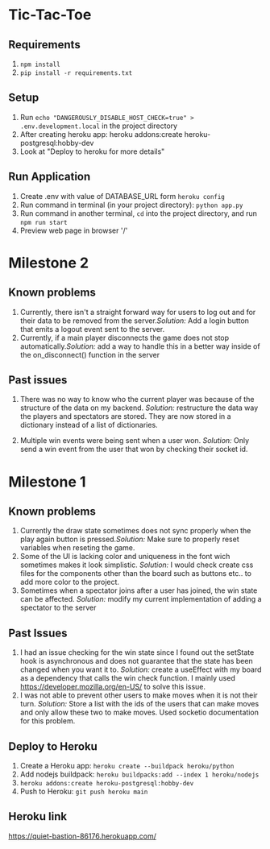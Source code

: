 # Tic-Tac-Toe

## Requirements
1. `npm install`
2. `pip install -r requirements.txt`

## Setup
1. Run `echo "DANGEROUSLY_DISABLE_HOST_CHECK=true" > .env.development.local` in the project directory
2. After creating heroku app: heroku addons:create heroku-postgresql:hobby-dev
3. Look at "Deploy to heroku for more details"
## Run Application
1. Create .env with value of DATABASE_URL form `heroku config`
3. Run command in terminal (in your project directory): `python app.py`
4. Run command in another terminal, `cd` into the project directory, and run `npm run start`
5. Preview web page in browser '/'
# Milestone 2
## Known problems
1. Currently, there isn't a straight forward way for users to log out and for their data to be removed from the server.*Solution:* Add a login button that emits a logout event sent to the server.
2. Currently, if a main player disconnects the game does not stop automatically.*Solution:* add a way to handle this in a better way inside of the on_disconnect() function in the server
## Past issues
1. There was no way to know who the current player was because of the structure of the data on my backend. *Solution:* restructure the data way the players and spectators are stored. They are now stored in a dictionary instead of a list of dictionaries.

2. Multiple win events were being sent when a user won. *Solution:* Only send a win event from the user that won by checking their socket id.
# Milestone 1
## Known problems
1. Currently the draw state sometimes does not sync properly when the play again button is pressed.*Solution:* Make sure to properly reset variables when reseting the game.
2. Some of the UI is lacking color and uniqueness in the font wich sometimes makes it look simplistic. *Solution:* I would check create css files for the components other than the board such as buttons etc.. to add more color to the project.
3. Sometimes when a spectator joins after a user has joined, the win state can be affected. *Solution:* modify my current implementation of adding a spectator to the server 
## Past Issues
1. I had an issue checking for the win state since I found out the setState hook is asynchronous and does not guarantee that the state has been changed when you want it to. *Solution:* create a useEffect with my board as a dependency that calls the win check function. I mainly used https://developer.mozilla.org/en-US/ to solve this issue.
2. I was not able to prevent other users to make moves when it is not their turn. *Solution:* Store a list with the ids of the users that can make moves and only allow these two to make moves. Used socketio documentation for this problem.
## Deploy to Heroku
1. Create a Heroku app: `heroku create --buildpack heroku/python`
2. Add nodejs buildpack: `heroku buildpacks:add --index 1 heroku/nodejs`
3. `heroku addons:create heroku-postgresql:hobby-dev`
4. Push to Heroku: `git push heroku main`

## Heroku link
https://quiet-bastion-86176.herokuapp.com/